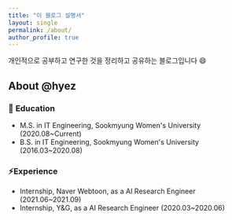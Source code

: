 ```yaml
---
title: "이 블로그 설명서"
layout: single
permalink: /about/
author_profile: true
---
```


개인적으로 공부하고 연구한 것을 정리하고 공유하는 블로그입니다 😄 

## About @hyez
### 🔭 <b>Education</b>
- M.S. in IT Engineering, Sookmyung Women's University (2020.08~Current)
- B.S. in IT Engineering, Sookmyung Women's University (2016.03~2020.08)


### ⚡<b>Experience</b>
- Internship, Naver Webtoon, as a AI Research Engineer (2021.06~2021.09)
- Internship, Y&G, as a AI Research Engineer (2020.03~2020.06)
